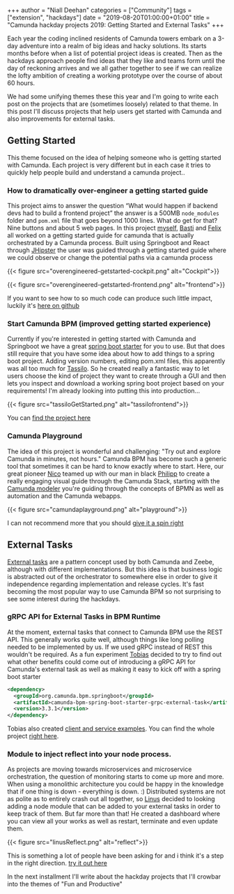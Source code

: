 +++
author = "Niall Deehan"
categories = ["Community"]
tags = ["extension", "hackdays"]
date = "2019-08-20T01:00:00+01:00"
title = "Camunda hackday projects 2019: Getting Started and External Tasks"
+++

Each year the coding inclined residents  of Camunda towers embark on a 3-day adventure into a realm of big ideas and hacky solutions. Its starts months before when a list of potential project ideas is created. Then as the hackdays approach people find ideas that they like and teams form until the day of reckoning arrives and we all gather together to see if we can realize the lofty ambition of creating a working prototype over the course of about 60 hours. 

We had some unifying themes these this year and I'm going to write each post on the projects that are (sometimes loosely) related to that theme. In this post I'll discuss projects that help users get started with Camunda and also improvements for external tasks. 

<!--more-->
## Getting Started
This theme focused on the idea of helping someone who is getting started with Camunda. Each project is very different but in each case it tries to quickly help people build and understand a camunda project.. 

### How to dramatically over-engineer a getting started guide
This project aims to answer the question “What would happen if backend devs had to build a frontend project” the answer is a 500MB ``node_modules`` folder and ``pom.xml`` file that goes beyond 1000 lines. What do get for that? Nine buttons and about 5 web pages. In this project [myself](https://twitter.com/NiallDeehan), [Basti](https://twitter.com/sebwarnke) and [Felix](https://github.com/anhaltFelix) all worked on a getting started guide for camunda that is actually orchestrated by a Camunda process. Built using Springboot and React through [JHipster](https://www.jhipster.tech/) the user was guided through a getting started guide where we could observe or change the potential paths via a camunda process

{{< figure src="overengineered-getstarted-cockpit.png" alt="Cockpit">}}

{{< figure src="overengineered-getstarted-frontend.png" alt="frontend">}}

If you want to see how to so much code can produce such little impact, luckily it's [here on github](https://github.com/NPDeehan/CamundaGettingStarted)

### Start Camunda BPM (improved getting started experience)
Currently if you're interested in getting started with Camunda and Springboot we have a great [spring boot starter](https://github.com/camunda/camunda-bpm-spring-boot-starter) for you to use. But that does still require that you have some idea about how to add things to a spring boot project. Adding version numbers, editing pom.xml files, this apparently was all too much for [Tassilo](https://github.com/tasso94). So he created really a fantastic way to let users choose the kind of project they want to create through a GUI and then lets you inspect and download a working spring boot project based on your requirements! I'm already looking into putting this into production...

{{< figure src="tassiloGetStarted.png" alt="tassilofrontend">}}

You can [find the project here](https://github.com/tasso94/start-camunda)

### Camunda Playground
The idea of this project is wonderful and challenging: "Try out and explore Camunda in minutes, not hours." Camunda BPM has become such a generic tool that sometimes it can be hard to know exactly where to start. Here, our great pioneer [Nico](https://github.com/nikku) teamed up with our man in black [Philipp](https://github.com/philippfromme) to create a really engaging visual guide through the Camunda Stack, starting with the [Camunda modeler](https://camunda.com/download/modeler/) you're guiding through the concepts of BPMN as well as automation and the Camunda webapps. 

{{< figure src="camundaplayground.png" alt="playground">}}

I can not recommend more that you should [give it a spin right](https://github.com/nikku/camunda-playground)


## External Tasks
[External tasks](https://docs.camunda.org/manual/latest/user-guide/process-engine/external-tasks/) are a pattern concept used by both Camunda and Zeebe, although with different implementations. But this idea is that business logic is abstracted out of the orchestrator to somewhere else in order to give it independence regarding implementation and release cycles. It's fast becoming the most popular way to use Camunda BPM so not surprising to see some interest during the hackdays. 

### gRPC API for External Tasks in BPM Runtime
At the moment, external tasks that connect to Camunda BPM use the REST API. This generally works quite well, although things like long polling needed to be implemented by us. If we used gRPC instead of REST this wouldn't be required. As a fun experiment [Tobias](https://github.com/tmetzke) decided to try to find out what other benefits could come out of introducing a gRPC API for Camunda's external task as well as making it easy to kick off with a spring boot starter
```xml
<dependency>
  <groupId>org.camunda.bpm.springboot</groupId>
  <artifactId>camunda-bpm-spring-boot-starter-grpc-external-task</artifactId>
  <version>3.3.1</version>
</dependency>
```
Tobias also created [client and service examples](https://github.com/tmetzke/camunda-bpm-grpc-external-task/tree/master/example). You can find the whole project [right here](https://github.com/tmetzke/camunda-bpm-grpc-external-task).


### Module to inject reflect into your node process.
As projects are moving towards microservices and microservice orchestration, the question of monitoring starts to come up more and more. When using a monolithic architecture you could be happy in the knowledge that if one thing is down - everything is down. :) Distributed systems are not as polite as to entirely crash out all together, so [Linus](https://github.com/linus-amg) decided to looking adding a node module that can be added to your external tasks in order to keep track of them. But far more than that! He created a dashboard where you can view all your works as well as restart, terminate and even update them.

{{< figure src="linusReflect.png" alt="reflect">}}

This is something a lot of people have been asking for and i think it's a step in the right direction. [try it out here](https://github.com/linus-amg/reflect-injector)


In the next installment I'll write about the hackday projects that I'll crowbar into the themes of "Fun and Productive"

